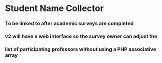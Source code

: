 # Student Name Collector

### To be linked to after academic surveys are completed

### v2 will have a web interface so the survey owner can adjust the 
### list of participating professors without using a PHP associative array
